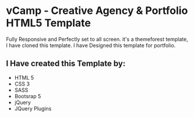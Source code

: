 
#  vCamp - Creative Agency & Portfolio HTML5 Template 

Fully Responsive and Perfectly set to all screen.
it's a themeforest template, I have cloned this template. I have Designed this template for portfolio.


## I Have created this Template by:

- HTML 5
- CSS 3
- SASS
- Bootsrap 5
- jQuery
- JQuery Plugins

